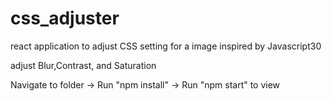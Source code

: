 # css_adjuster
react application to adjust CSS setting for a image
inspired by Javascript30

adjust Blur,Contrast, and Saturation

Navigate to folder -> Run "npm install" -> Run "npm start" to view
